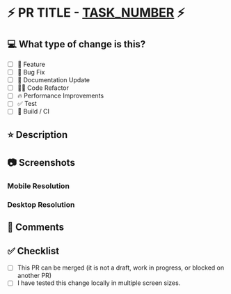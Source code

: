 # ⚡ PR TITLE - [TASK_NUMBER](https://linear.app/wellsync/issue/US-TASK_NUMBER/) ⚡

## 💻 What type of change is this?

- [ ] 💎 Feature
- [ ] 🐛 Bug Fix
- [ ] 📝 Documentation Update
- [ ] 🧑‍💻 Code Refactor
- [ ] 🔥 Performance Improvements
- [ ] ✅ Test
- [ ] 🤖 Build / CI

## ⭐ Description

<!--
Please include a summary of the change and which issue is fixed. Please also include relevant motivation and context.
Example:
I've added support for authentication to implement Key Result 2 of OKR1. It includes model, table, controller and test.
-->

<!--
ONLY ADD SECTION IF A NEW PACKAGE IS ADDED
### Requires
This pr requires the following packages to be installed:
- `package1`
- `package2`
The packages are used for `reason1` and `reason2`.

Because of this, you must run `pnpm i` before starting.
-->

## 📷 Screenshots

### Mobile Resolution

### Desktop Resolution

## 💬 Comments

<!--
Please describe any known issues, bugs, or unintended consequences with this change. Also, please include any additional comments you feel are relevant to the reviewer.
Example:
This pr is blocked by #1234.
Im awaiting backend changes to be merged before I can complete this, etc.
This
-->

## ✅ Checklist

- [ ] This PR can be merged (it is not a draft, work in progress, or blocked on another PR)
- [ ] I have tested this change locally in multiple screen sizes.

